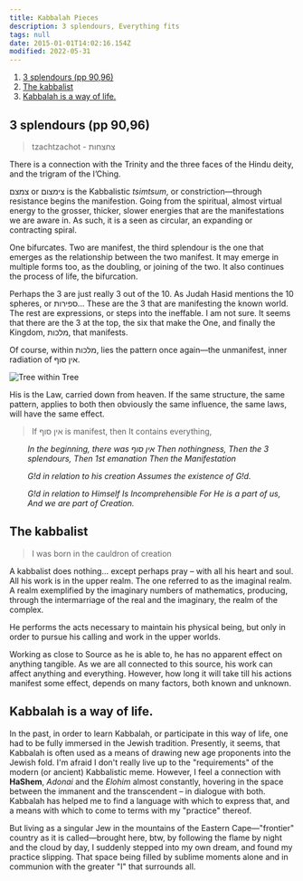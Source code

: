 ```yaml
---
title: Kabbalah Pieces
description: 3 splendours, Everything fits
tags: null
date: 2015-01-01T14:02:16.154Z
modified: 2022-05-31
---
```


1. [3 splendours (pp 90,96)](#3-splendours-pp-9096)
2. [The kabbalist](#the-kabbalist)
3. [Kabbalah is a way of life.](#kabbalah-is-a-way-of-life)

## 3 splendours (pp 90,96)

> tzachtzachot - צחצחות

There is a connection with the Trinity and the three faces of the Hindu deity, and the trigram of the I’Ching.

צמצם or צימצום is the Kabbalistic _tsimtsum_, or constriction&mdash;through resistance begins the manifestion. Going from the spiritual, almost virtual energy to the grosser, thicker, slower energies that are the manifestations we are aware in. As such, it is a seen as circular, an expanding or contracting spiral.

One bifurcates. Two are manifest, the third splendour is the one that emerges as the relationship between the two manifest. It may emerge in multiple forms too, as the doubling, or joining of the two. It also continues the process of life, the bifurcation.

Perhaps the 3 are just really 3 out of the 10. As Judah Hasid mentions the 10 spheres, or ספירות… These are the 3 that are manifesting the known world. The rest are expressions, or steps into the ineffable. I am not sure. It seems that there are the 3 at the top, the six that make the One, and finally the Kingdom, מלכות, that manifests.

Of course, within מלכות, lies the pattern once again&mdash;the unmanifest, inner radiation of אין סוף.

![Tree within Tree](/posts/img/qkab/tree_in_tree.png)

His is the Law, carried down from heaven. If the same structure, the same pattern, applies to both then obviously the same influence, the same laws, will have the same effect.

> If אין סוף is manifest, then It contains everything,

<div style="margin-left: 2rem; font-style: italic">

In the beginning,
there was אין סוף
Then nothingness,
Then the 3 splendours,
Then 1st emanation
Then the Manifestation

G!d in relation to his creation
Assumes the existence of G!d.

G!d in relation to Himself
Is Incomprehensible
For He is a part of us,
And we are part of Creation.

</div>

## The kabbalist

> I was born in the cauldron of creation

A kabbalist does nothing... except perhaps pray &ndash; with all his heart and soul. All his work is in the upper realm. The one referred to as the imaginal realm. A realm exemplified by the imaginary numbers of mathematics, producing, through the intermarriage of the real and the imaginary, the realm of the complex.

He performs the acts necessary to maintain his physical being, but only in order to pursue his calling and work in the upper worlds.

Working as close to Source as he is able to, he has no apparent effect on anything tangible. As we are all connected to this source, his work can affect anything and everything. However, how long it will take till his actions manifest some effect, depends on many factors, both known and unknown.

## Kabbalah is a way of life.

In the past, in order to learn Kabbalah, or participate in this way of life, one had to be fully immersed in the Jewish tradition. Presently, it seems, that Kabbalah is often used as a means of drawing new age proponents into the Jewish fold. I'm afraid I don't really live up to the "requirements" of the modern (or ancient) Kabbalistic meme. However, I feel a connection with **HaShem**, _Adonai_ and the _Elohim_ almost constantly, hovering in the space between the immanent and the transcendent &ndash; in dialogue with both. Kabbalah has helped me to find a language with which to express that, and a means with which to come to terms with my "practice" thereof.

But living as a singular Jew in the mountains of the Eastern Cape&mdash;"frontier" country as it is called&mdash;brought here, btw, by following the flame by night and the cloud by day, I suddenly stepped into my own dream, and found my practice slipping. That space being filled by sublime moments alone and in communion with the greater "I" that surrounds all.
